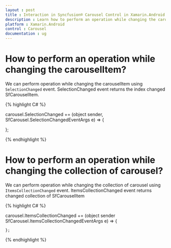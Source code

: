 ```yaml
---
layout : post
title : Interaction in Syncfusion® Carousel Control in Xamarin.Android.
description : Learn how to perform an operation while changing the carouselItem or Collection in Carousel for Xamarin.Android.
platform : Xamarin.Android
control : Carousel
documentation : ug
---
```


# How to perform an operation while changing the carouselItem?

We can perform operation while changing the carouselItem using `SelectionChanged` event. SelectionChanged event returns the index changed SfCarouselItem.

{% highlight C# %}

carousel.SelectionChanged += (object sender, SfCarousel.SelectionChangedEventArgs e) =>
{
   
};

{% endhighlight %}

# How to perform an operation while changing the collection of carousel?

We can perform operation while changing the collection of carousel using `ItemsCollectionChanged` event. ItemsCollectionChanged event returns changed collection of SfCarouselItem

{% highlight C# %}

carousel.ItemsCollectionChanged += (object sender SfCarousel.ItemsCollectionChangedEventArgs e) =>
    {
    
    };

{% endhighlight %}

